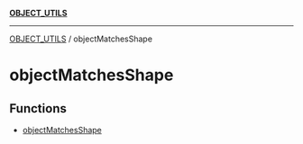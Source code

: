 [**OBJECT_UTILS**](../README.md)

***

[OBJECT_UTILS](../README.md) / objectMatchesShape

# objectMatchesShape

## Functions

- [objectMatchesShape](functions/objectMatchesShape.md)
